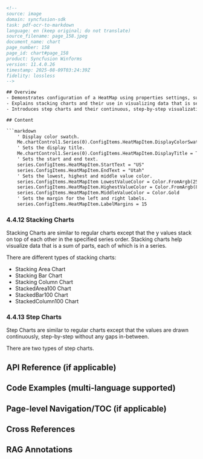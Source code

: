 ```html
<!-- 
source: image
domain: syncfusion-sdk
task: pdf-ocr-to-markdown
language: en (keep original; do not translate)
source_filename: page_158.jpeg
document_name: chart
page_number: 158
page_id: chart#page_158
product: Syncfusion Winforms
version: 11.4.0.26
timestamp: 2025-08-09T03:24:39Z
fidelity: lossless
-->

## Overview
- Demonstrates configuration of a HeatMap using properties settings, such as displaying a color swatch and setting display titles.
- Explains stacking charts and their use in visualizing data that is segmented into parts.
- Introduces step charts and their continuous, step-by-step visualization of data.

## Content

```markdown
    ' Display color swatch.
    Me.chartControl1.Series(0).ConfigItems.HeatMapItem.DisplayColorSwatch = True
    ' Sets the display title.
    Me.chartControl1.Series(0).ConfigItems.HeatMapItem.DisplayTitle = True
    ' Sets the start and end text.
    series.ConfigItems.HeatMapItem.StartText = "US"
    series.ConfigItems.HeatMapItem.EndText = "Utah"
    ' Sets the lowest, highest and middle value color.
    series.ConfigItems.HeatMapItem LowestValueColor = Color.FromArgb(255, 23, 0)
    series.ConfigItems.HeatMapItem.HighestValueColor = Color.FromArgb(81, 168, 0)
    series.ConfigItems.HeatMapItem.MiddleValueColor = Color.Gold
    ' Sets the margin for the left and right labels.
    series.ConfigItems.HeatMapItem.LabelMargins = 15
```

### 4.4.12 Stacking Charts

Stacking Charts are similar to regular charts except that the y values stack on top of each other in the specified series order. Stacking charts help visualize data that is a sum of parts, each of which is in a series.

There are different types of stacking charts:

- Stacking Area Chart
- Stacking Bar Chart
- Stacking Column Chart
- StackedArea100 Chart
- StackedBar100 Chart
- StackedColumn100 Chart

### 4.4.13 Step Charts

Step Charts are similar to regular charts except that the values are drawn continuously, step-by-step without any gaps in-between.

There are two types of step charts.

## API Reference (if applicable)

## Code Examples (multi-language supported)

## Page-level Navigation/TOC (if applicable)

## Cross References

## RAG Annotations
<!-- tags: [Stacking Charts, Step Charts, HeatMap, StackingColumn100 Chart, StackingBar100 Chart, StackingArea Chart] keywords: [Stacking, Step, HeatMap, DisplayColorSwatch, DisplayTitle, StartText, EndText] -->
```